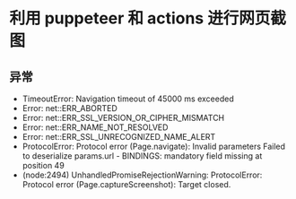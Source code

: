 # 利用 puppeteer 和 actions 进行网页截图

## 异常

- TimeoutError: Navigation timeout of 45000 ms exceeded
- Error: net::ERR_ABORTED
- Error: net::ERR_SSL_VERSION_OR_CIPHER_MISMATCH
- Error: net::ERR_NAME_NOT_RESOLVED
- Error: net::ERR_SSL_UNRECOGNIZED_NAME_ALERT
- ProtocolError: Protocol error (Page.navigate): Invalid parameters Failed to deserialize params.url - BINDINGS: mandatory field missing at position 49
- (node:2494) UnhandledPromiseRejectionWarning: ProtocolError: Protocol error (Page.captureScreenshot): Target closed.
